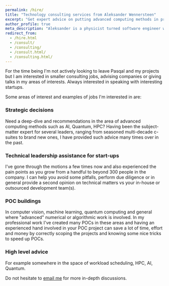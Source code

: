 ```yaml
---
permalink: /hire/
title: "Technology consulting services from Aleksander Wennersteen"
excerpt: "Get expert advice on putting advanced computing methods in production, avoiding the common pitfalls by relying on my hard-learnt lessons."
author_profile: true
meta_description: "Aleksander is a physicist turned software engineer working at the intersection of quantum computing, artificial intelligence, and high-performance computing. Aleksander is available for consulting jobs and advisory roles. Aleksander is currently quantum software technical lead at Pasqal."
redirect_from: 
  - /hire.html
  - /consult/
  - /consulting/
  - /consult.html/
  - /consulting.html/
---
```


For the time being I'm not actively looking to leave Pasqal and my projects but I am interested in smaller consulting jobs,
advising companies or giving talks in my areas of interests.
Always interested in speaking with interesting startups.

Some areas of interest and examples of jobs I'm interested in are:

### Strategic decisions
Need a deep-dive and recommendations in the area of advanced computing methods such as AI, Quantum, HPC?
Having been the subject-matter expert for several leaders, ranging from seasoned multi-decade c-suites to brand new ones, I have provided such advice many times over in the past.

### Technical leadership assistance for start-ups
I've gone through the motions a few times now and also experienced the pain points as you grow from a handful to beyond 300 people in the company.
I can help you avoid some pitfalls, perform due diligence or in general provide a second opinion on technical matters vs your in-house or outsourced development team(s).

###  POC buildings
In computer vision, machine learning, quantum computing and general where "advanced" numerical or algorithmic work is involved.
In my professional work I've created many POCs in these areas and having an experienced hand involved in your POC project can save a lot of time, effort and money by correctly scoping the projects and knowing some nice tricks to speed up POCs.

### High level advice
For example somewhere in the space of workload scheduling, HPC, AI, Quantum.

Do not hesitate to [email me](mailto:awennersteen@gmail.com) for more in-depth discussions.

